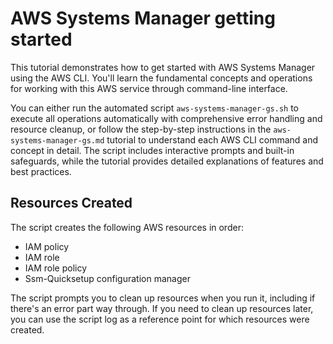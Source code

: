 # AWS Systems Manager getting started

This tutorial demonstrates how to get started with AWS Systems Manager using the AWS CLI. You'll learn the fundamental concepts and operations for working with this AWS service through command-line interface.

You can either run the automated script `aws-systems-manager-gs.sh` to execute all operations automatically with comprehensive error handling and resource cleanup, or follow the step-by-step instructions in the `aws-systems-manager-gs.md` tutorial to understand each AWS CLI command and concept in detail. The script includes interactive prompts and built-in safeguards, while the tutorial provides detailed explanations of features and best practices.

## Resources Created

The script creates the following AWS resources in order:

- IAM policy
- IAM role
- IAM role policy
- Ssm-Quicksetup configuration manager

The script prompts you to clean up resources when you run it, including if there's an error part way through. If you need to clean up resources later, you can use the script log as a reference point for which resources were created.